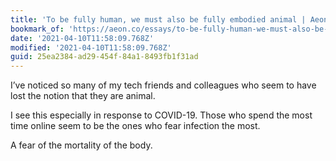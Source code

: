 ```yaml
---
title: 'To be fully human, we must also be fully embodied animal | Aeon Essays'
bookmark_of: 'https://aeon.co/essays/to-be-fully-human-we-must-also-be-fully-embodied-animal'
date: '2021-04-10T11:58:09.768Z'
modified: '2021-04-10T11:58:09.768Z'
guid: 25ea2384-ad29-454f-84a1-8493fb1f31ad
---
```

I’ve noticed so many of my tech friends and colleagues who seem to have lost the notion that they are animal. 

I see this especially in response to COVID-19. Those who spend the most time online seem to be the ones who fear infection the most. 

A fear of the mortality of the body. 
